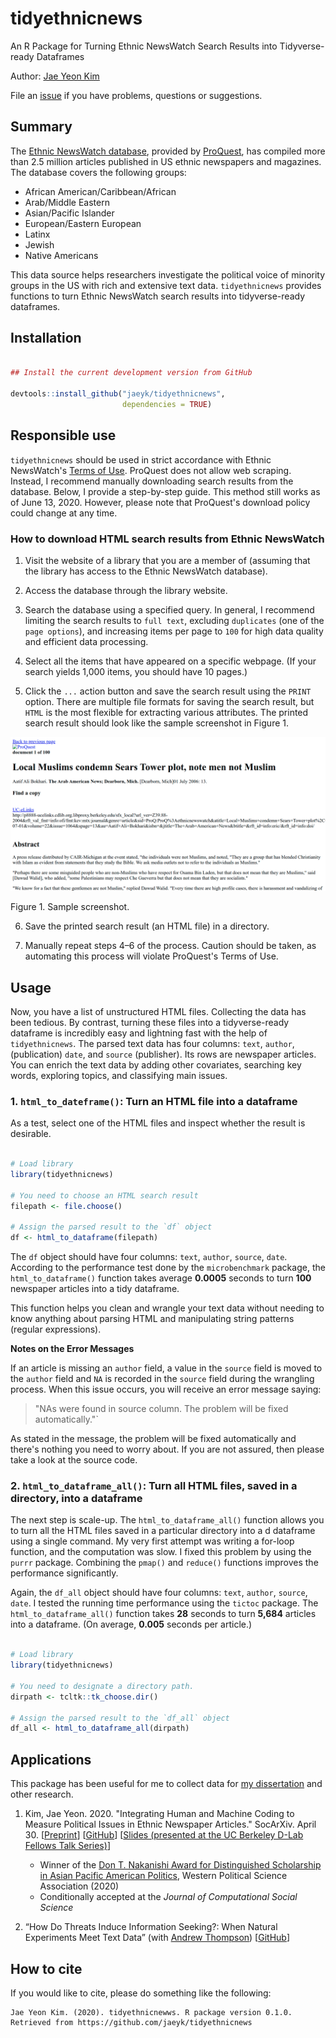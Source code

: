 # tidyethnicnews

An R Package for Turning Ethnic NewsWatch Search Results into Tidyverse-ready Dataframes

Author: [Jae Yeon Kim](https://jaeyk.github.io/)

File an [issue](https://github.com/jaeyk/tidyethnicnews/issues) if you have problems, questions or suggestions.

## Summary

The [Ethnic NewsWatch database](https://about.proquest.com/products-services/ethnic_newswatch.html), provided by [ProQuest](https://about.proquest.com/), has compiled more than 2.5 million articles published in US ethnic newspapers and magazines. The database covers the following groups:

- African American/Caribbean/African
- Arab/Middle Eastern
- Asian/Pacific Islander
- European/Eastern European
- Latinx
- Jewish
- Native Americans

This data source helps researchers investigate the political voice of minority groups in the US with rich and extensive text data. `tidyethnicnews` provides functions to turn Ethnic NewsWatch search results into tidyverse-ready dataframes.

## Installation

```r

## Install the current development version from GitHub

devtools::install_github("jaeyk/tidyethnicnews",
                         dependencies = TRUE)
```

## Responsible use
`tidyethnicnews` should be used in strict accordance with Ethnic NewsWatch's [Terms of Use](https://about.proquest.com/about/terms-and-conditions.html). ProQuest does not allow web scraping. Instead, I recommend manually downloading search results from the database. Below, I provide a step-by-step guide. This method still works as of June 13, 2020. However, please note that ProQuest's download policy could change at any time.

### How to download HTML search results from Ethnic NewsWatch

1. Visit the website of a library that you are a member of (assuming that the library has access to the Ethnic NewsWatch database).

2. Access the database through the library website.

3. Search the database using a specified query. In general, I recommend limiting the search results to `full text`, excluding `duplicates` (one of the `page options`), and increasing items per page to `100` for high data quality and efficient data processing.

4. Select all the items that have appeared on a specific webpage. (If your search yields 1,000 items, you should have 10 pages.)

5. Click the `...` action button and save the search result using the `PRINT` option. There are multiple file formats for saving the search result, but `HTML` is the most flexible for extracting various attributes. The printed search result should look like the sample screenshot in Figure 1.

<img src="https://github.com/jaeyk/ITS-Text-Classification/blob/master/misc/screenshot.png" width="800">

Figure 1. Sample screenshot.

6. Save the printed search result (an HTML file) in a directory.

7. Manually repeat steps 4–6 of the process. Caution should be taken, as automating this process will violate ProQuest's Terms of Use.

## Usage

Now, you have a list of unstructured HTML files. Collecting the data has been tedious. By contrast, turning these files into a tidyverse-ready dataframe is incredibly easy and lightning fast with the help of `tidyethnicnews`. The parsed text data has four columns: `text`, `author`, (publication) `date`, and `source` (publisher). Its rows are newspaper articles. You can enrich the text data by adding other covariates, searching key words, exploring topics, and classifying main issues.

### 1. `html_to_dateframe()`: Turn an HTML file into a dataframe

As a test, select one of the HTML files and inspect whether the result is desirable.

```r

# Load library
library(tidyethnicnews)

# You need to choose an HTML search result
filepath <- file.choose()

# Assign the parsed result to the `df` object
df <- html_to_dataframe(filepath)
```

The `df` object should have four columns: `text`, `author`, `source`, `date`. According to the performance test done by the `microbenchmark` package, the `html_to_dataframe()` function takes average **0.0005** seconds to turn **100** newspaper articles into a tidy dataframe.

This function helps you clean and wrangle your text data without needing to know anything about parsing HTML and manipulating string patterns (regular expressions).

**Notes on the Error Messages**

If an article is missing an `author` field, a value in the `source` field is moved to the `author` field and `NA` is recorded in the `source` field during the wrangling process. When this issue occurs, you will receive an error message saying:

> "NAs were found in source column. The problem will be fixed automatically."`

As stated in the message, the problem will be fixed automatically and there's nothing you need to worry about. If you are not assured, then please take a look at the source code.

### 2. `html_to_dataframe_all()`: Turn all HTML files, saved in a directory, into a dataframe

The next step is scale-up. The `html_to_dataframe_all()` function allows you to turn all the HTML files saved in a particular directory into a d dataframe using a single command. My very first attempt was writing a for-loop function, and the computation was slow. I fixed this problem by using the `purrr` package. Combining the `pmap()` and `reduce()` functions improves the performance significantly.

Again, the `df_all` object should have four columns: `text`, `author`, `source`, `date`. I tested the running time performance using the `tictoc` package. The `html_to_dataframe_all()` function takes **28** seconds to turn **5,684** articles into a dataframe. (On average, **0.005** seconds per article.)

```r

# Load library
library(tidyethnicnews)

# You need to designate a directory path.
dirpath <- tcltk::tk_choose.dir()

# Assign the parsed result to the `df_all` object
df_all <- html_to_dataframe_all(dirpath)

```

## Applications

This package has been useful for me to collect data for [my dissertation](https://jaeyk.github.io/_pages/dissertation_abstract_Kim.pdf) and other research.

1. Kim, Jae Yeon. 2020. "Integrating Human and Machine Coding to Measure Political Issues in Ethnic Newspaper Articles." SocArXiv. April 30.  [[Preprint](https://osf.io/preprints/socarxiv/pg3aq/)] [[GitHub](https://github.com/jaeyk/content-analysis-for-evaluating-ML-performances)] [[Slides (presented at the UC Berkeley D-Lab Fellows Talk Series)](https://slides.com/jaeyeonkim/deck/fullscreen)]

   - Winner of the [Don T. Nakanishi Award for Distinguished Scholarship in Asian Pacific American Politics](https://www.wpsanet.org/award/2020Awards.pdf),  Western Political Science Association (2020)
   - Conditionally accepted at the *Journal of Computational Social Science*

2. “How Do Threats Induce Information Seeking?: When Natural Experiments Meet Text Data” (with [Andrew Thompson](https://sites.northwestern.edu/athompson/)) [[GitHub](https://github.com/jaeyk/ITS-Text-Classification)]


## How to cite

If you would like to cite, please do something like the following:

```
Jae Yeon Kim. (2020). tidyethnicnewws. R package version 0.1.0. Retrieved from https://github.com/jaeyk/tidyethnicnews
```
